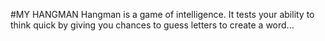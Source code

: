 #MY HANGMAN
 Hangman is a game of intelligence. It tests your ability to think quick by giving you chances to guess letters to create a word...